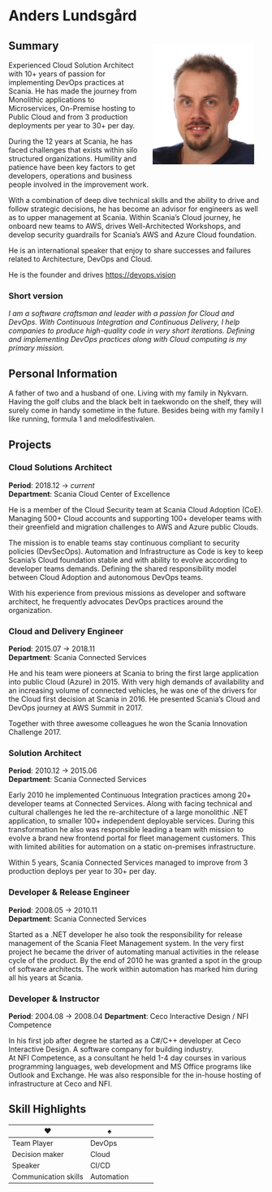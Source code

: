 # Anders Lundsgård

<img src="anderslundsgard.jpg" style="float: right; width: 200px;  padding: 20px">

## Summary

Experienced Cloud Solution Architect with 10+ years of passion for implementing DevOps practices at Scania. He has made the journey from Monolithic applications to Microservices, On-Premise hosting to Public Cloud and from 3 production deployments per year to 30+ per day.  

During the 12 years at Scania, he has faced challenges that exists within silo structured organizations. Humility and patience have been key factors to get developers, operations and business people involved in the improvement work.  

With a combination of deep dive technical skills and the ability to drive and follow strategic decisions, he has become an advisor for engineers as well as to upper management at Scania. Within Scania’s Cloud journey, he onboard new teams to AWS, drives Well-Architected Workshops, and develop security guardrails for Scania’s AWS and Azure Cloud foundation.  

He is an international speaker that enjoy to share successes and failures related to Architecture, DevOps and Cloud.  

He is the founder and drives https://devops.vision

### Short version

*I am a software craftsman and leader with a passion for Cloud and DevOps. With Continuous Integration and Continuous Delivery, I help companies to produce high-quality code in very short iterations. Defining and implementing DevOps practices along with Cloud computing is my primary mission.*

## Personal Information

A father of two and a husband of one. Living with my family in Nykvarn. Having the golf clubs and the black belt in taekwondo on the shelf, they will surely come in handy sometime in the future. Besides being with my family I like running, formula 1 and melodifestivalen.

## Projects

### Cloud Solutions Architect
**Period**: 2018.12 &rightarrow; *current*  
**Department**: Scania Cloud Center of Excellence  

He is a member of the Cloud Security team at Scania Cloud Adoption (CoE). Managing 500+ Cloud accounts and supporting 100+ developer teams with their greenfield and migration challenges to AWS and Azure public Clouds.  

The mission is to enable teams stay continuous compliant to security policies (DevSecOps). Automation and Infrastructure as Code is key to keep Scania’s Cloud foundation stable and with ability to evolve according to developer teams demands. Defining the shared responsibility model between Cloud Adoption and autonomous DevOps teams.  

With his experience from previous missions as developer and software architect, he frequently advocates DevOps practices around the organization.


### Cloud and Delivery Engineer
**Period**: 2015.07 &rightarrow; 2018.11  
**Department**: Scania Connected Services  

He and his team were pioneers at Scania to bring the first large application into public Cloud (Azure) in 2015. With very high demands of availability and an increasing volume of connected vehicles, he was one of the drivers for the Cloud first decision at Scania in 2016. He presented Scania’s Cloud and DevOps journey at AWS Summit in 2017.  

Together with three awesome colleagues he won the Scania Innovation Challenge 2017.   


### Solution Architect
**Period**: 2010.12 &rightarrow; 2015.06  
**Department**: Scania Connected Services  

Early 2010 he implemented Continuous Integration practices among 20+ developer teams at Connected Services. Along with facing technical and cultural challenges he led the re-architecture of a large monolithic .NET application, to smaller 100+ independent deployable services. During this transformation he also was responsible leading a team with mission to evolve a brand new frontend portal for fleet management customers. This with limited abilities for automation on a static on-premises infrastructure.  

Within 5 years, Scania Connected Services managed to improve from 3 production deploys per year to 30+ per day.


### Developer & Release Engineer
**Period**: 2008.05 &rightarrow; 2010.11  
**Department**: Scania Connected Services  

Started as a .NET developer he also took the responsibility for release management of the Scania Fleet Management system. In the very first project he became the driver of automating manual activities in the release cycle of the product. By the end of 2010 he was granted a spot in the group of software architects. The work within automation has marked him during all his years at Scania.


### Developer & Instructor
**Period**: 2004.08 &rightarrow; 2008.04
**Department**: Ceco Interactive Design / NFI Competence

In his first job after degree he started as a C#/C++ developer at Ceco Interactive Design. A software company for building industry.  
At NFI Competence, as a consultant he held 1-4 day courses in various programming languages, web development and MS Office programs like Outlook and Exchange. He was also responsible for the in-house hosting of infrastructure at Ceco and NFI. 


## Skill Highlights

| :hearts:             | :spades:   |   |   |   |
|----------------------|------------|---|---|---|
| Team Player          | DevOps     |   |   |   |
| Decision maker       | Cloud      |   |   |   |
| Speaker              | CI/CD      |   |   |   |
| Communication skills | Automation |   |   |   |

